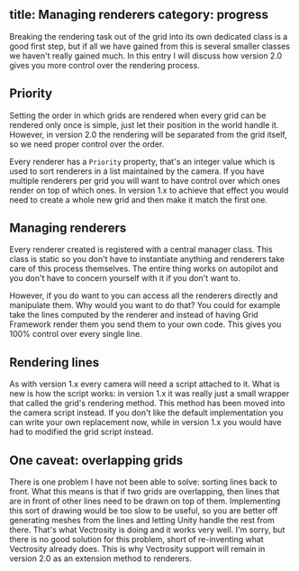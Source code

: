 title: Managing renderers
category: progress
---


Breaking the rendering  task out of the grid  into its own dedicated class is a
good first step, but if all we have gained from this is several smaller classes
we haven't  really gained much.  In this entry  I will discuss  how version 2.0
gives you more control over the rendering process.


Priority
--------

Setting the order in  which grids are rendered  when every grid can be rendered
only once is simple,  just let their position in the world handle it.  However,
in version 2.0 the rendering will be separated from the grid itself, so we need
proper control over the order.

Every renderer has a `Priority` property, that's an integer value which is used
to sort renderers  in a list  maintained  by the camera.  If you  have multiple
renderers per grid you will want to  have control over which ones render on top
of which ones. In version 1.x to achieve that effect you would need to create a
whole new grid and then make it match the first one.


Managing renderers
------------------

Every renderer created is  registered with a central manager class.  This class
is static so you don't have to  instantiate anything and renderers take care of
this process themselves. The entire thing works on autopilot and you don't have
to concern yourself with it if you don't want to.

However,  if you  do want  to you  can access  all the renderers  directly  and
manipulate them.  Why would you want to do that? You could for example take the
lines computed by the renderer and instead of having Grid Framework render them
you send them to your own code.  This gives you 100% control  over every single
line.


Rendering lines
---------------

As with version 1.x every camera will need a script attached to it. What is new
is how the script works: in version 1.x it was really just a small wrapper that
called the grid's rendering method.  This method has been moved into the camera
script instead. If you don't like the default implementation you can write your
own replacement now,  while in version 1.x  you would have had  to modified the
grid script instead.


One caveat: overlapping grids
-----------------------------

There is  one problem  I have  not been  able to solve:  sorting  lines back to
front.  What this means is that  if two grids are overlapping,  then lines that
are in front of other lines need to be drawn on top of them.  Implementing this
sort  of  drawing  would   be too  slow to  be useful,  so you  are better  off
generating meshes from  the lines and letting Unity handle the rest from there.
That's what Vectrosity is doing and it works very well. I'm sorry, but there is
no good  solution for  this  problem,  short of  re-inventing  what  Vectrosity
already does.  This is why Vectrosity support  will remain in version 2.0 as an
extension method to renderers.
